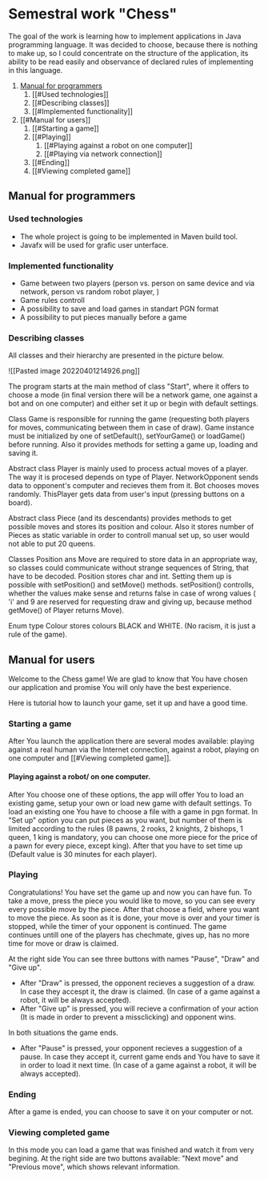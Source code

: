 # Semestral work "Chess"
The goal of the work is learning how to implement applications in Java programming language. It was decided to choose, because there is nothing to make up, so I could concentrate on the structure of the application, its ability to be read easily and observance of declared rules of implementing in this language. 

1. [Manual for programmers](#Manual%20for%20programmers)
	1. [[#Used technologies]]
	2. [[#Describing classes]]
	3. [[#Implemented functionality]]
3. [[#Manual for users]]
	1. [[#Starting a game]]
	2. [[#Playing]]
		1. [[#Playing against a robot on one computer]]
		2. [[#Playing via network connection]]
	3. [[#Ending]]
	4. [[#Viewing completed game]]
## Manual for programmers
### Used technologies
- The whole project is going to be implemented in Maven build tool. 
- Javafx will be used for grafic user unterface.

### Implemented functionality
- Game between two players (person vs. person on same device and via network, person vs random robot player, )
- Game rules controll
- A possibility to save and load games in standart PGN format
- A possibility to put pieces manually before a game

### Describing classes
All classes and their hierarchy are presented in the picture below. 

![[Pasted image 20220401214926.png]]

The program starts at the main method of class "Start", where it offers to choose a mode (in final version there will be a network game, one against a bot and on one computer) and either set it up or begin with default settings. 

Class Game is responsible for running the game (requesting both players for moves, communicating between them in case of draw). 
Game instance must be initialized by one of setDefault(), setYourGame() or loadGame() before running. Also it provides methods for setting a game up, loading and saving it. 

Abstract class Player is mainly used to process actual moves of a player. The way it is procesed depends on type of Player. NetworkOpponent sends data to opponent's computer and recieves them from it. Bot chooses moves randomly. ThisPlayer gets data from user's input (pressing buttons on a board).

Abstract class Piece (and its descendants) provides methods to get possible moves and stores its position and colour. Also it stores number of Pieces as static variable in order to controll manual set up, so user would not able to put 20 queens.

Classes Position ans Move are required to store data in an appropriate way, so classes could communicate without strange sequences of String, that have to be decoded. Position stores char and int. Setting them up is possible with setPosition() and setMove() methods. setPosition() controlls, whether the values make sense and returns false in case of wrong values ( 'i' and 9 are reserved for requesting draw and giving up, because method getMove() of Player returns Move).

Enum type Colour stores colours BLACK and WHITE. (No racism, it is just a rule of the game).

## Manual for users
Welcome to the Chess game! We are glad to know that You have chosen our application and promise You will only have the best experience.

Here is tutorial how to launch your game, set it up and have a good time.

### Starting a game 
After You launch the application there are several modes available: playing against a real human via the Internet connection, against a robot, playing on one computer and [[#Viewing completed game]]. 

#### Playing against a robot/ on one computer.
After You choose one of these options, the app will offer You to load an existing game, setup your own or load new game with default settings. 
To load an existing one You have to choose a file with a game in pgn format. In "Set up" option you can put pieces as you want, but number of them is limited according to the rules (8 pawns, 2 rooks, 2 knights, 2 bishops, 1 queen, 1 king is mandatory, you can choose one more piece for the price of a pawn for every piece, except king). After that you have to set time up (Default value is 30 minutes for each player).

### Playing 
Congratulations! You have set the game up and now you can have fun. To take a move, press the piece you would like to move, so you can see every every possible move by the piece. After that choose a field, where you want to move the piece. As soon as it is done, your move is over and your timer is stopped, while the timer of your opponent is continued. The game continues untill one of the players has chechmate, gives up, has no more time for move or draw is claimed. 

At the right side You can see three buttons with names "Pause", "Draw" and "Give up". 
- After "Draw" is pressed, the opponent recieves a suggestion of a draw. In case they accespt it, the draw is claimed. (In case of a game against a robot, it will be always accepted).
- After "Give up" is pressed, you will recieve a confirmation of your action (It is made in order to prevent a missclicking) and opponent wins. 

In both situations the game ends.

- After "Pause" is pressed, your opponent recieves a suggestion of a pause. In case they accept it, current game ends and You have to save it in order to load it next time. (In case of a game against a robot, it will be always accepted).

### Ending
After a game is ended, you can choose to save it on your computer or not. 

### Viewing completed game
In this mode you can load a game that was finished and watch it from very begining. At the right side are two buttons available: "Next move" and "Previous move", which shows relevant information.
